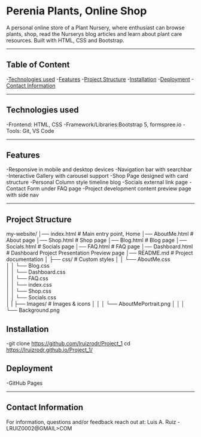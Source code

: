 # **Perenia Plants, Online Shop**

A personal online store of a Plant Nursery, where enthusiast can browse plants, shop, read the Nurserys blog articles and learn about plant care resources.
Built with HTML, CSS and Bootstrap.

---
## Table of Content 
-[Technologies used](#technologies-used)
-[Features](#features)
-[Project Structure](#project-structure)
-[Installation](#installation)
-[Deployment](#deployment)
-[Contact Information](#contact-information)

---
## **Technologies used**

-Frontend: HTML, CSS
-Framework/Libraries:Bootstrap 5, formspree.io
-Tools: Git, VS Code

---
## **Features**

-Responsive in mobile and desktop devices
-Navigation bar with searchbar
-Interactive Gallery with carousel support
-Shop Page designed with card structure
-Personal Column style timeline blog
-Socials external link page
-Contact Form under FAQ page
-Project development content preview page with side nav

---
## **Project Structure**

my-website/
│── index.html                   # Main entry point, Home
│── AboutMe.html                 # About page
│── Shop.html                    # Shop page
│── Blog.html                    # Blog page
│── Socials.html                 # Socials page
│── FAQ.html                     # FAQ page
│── Dashboard.html               # Dashboard Project Presentation Preview page
│── README.md                    # Project documentation
│   ├── css/                     # Custom styles
│   │   └── AboutMe.css  
│   │   └── Blog.css  
│   │   └── Dashboard.css  
│   │   └── FAQ.css  
│   │   └── index.css  
│   │   └── Shop.css  
│   │   └── Socials.css  
│   |   ├── Images/                 # Images & icons
│   │   │   └── AboutMePortrait.png
│   │   │   └── Background.png 

## **Installation**

-git clone https://github.com/lruizrodr/Project_1
cd https://lruizrodr.github.io/Project_1/

## **Deployment**

-GitHub Pages

---
## **Contact Information**

For information, questions and/or feedback reach out at:
Luis A. Ruiz - LRUIZ0002@GMAIL>COM
